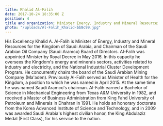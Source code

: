```yaml
---
title: Khalid Al-Falih
date: 2017-10-24 18:35:00 Z
position: 4
title and organization: Minister Energy, Industry and Mineral Resources Saudi Arabia
photo: "/uploads/Al-Falih_Khalid-bb8c99.jpg"
---
```


His Excellency Khalid A. Al-Falih is Minister of Energy, Industry and Mineral Resources for the Kingdom of Saudi Arabia, and Chairman of the Saudi Arabian Oil Company (Saudi Aramco) Board of Directors. Al-Falih was appointed Minister by Royal Decree in May 2016. In this capacity he oversees the Kingdom's energy and minerals sectors, activities related to industry and electricity, and the National Industrial Cluster Development Program. He concurrently chairs the board of the Saudi Arabian Mining Company (Ma'aden). Previously Al-Falih served as Minister of Health for the Kingdom, a position to which he was named in April 2015. At the same time he was named Saudi Aramco's chairman. Al-Falih earned a Bachelor of Science in Mechanical Engineering from Texas A&M University in 1982, and received a Master of Business Administration from King Fahd University of Petroleum and Minerals in Dhahran in 1991. He holds an honorary doctorate from the Korea Advanced Institute of Science and Technology, and in 2009 was awarded Saudi Arabia's highest civilian honor, the King Abdulaziz Medal (First Class), for his service to the nation.